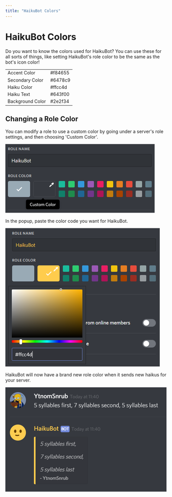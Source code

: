 ```yaml
---
title: "HaikuBot Colors"
---
```


# HaikuBot Colors

Do you want to know the colors used for HaikuBot? You can use these for all sorts of things, like setting HaikuBot's role color to be the same as the bot's icon color!

<table class="color-block-table color-value-table">
    <tbody>
        <tr>
            <td class="color-block color-primary">Accent Color</td>
            <td class="color-block-value">#f84655</td>
        </tr>
        <tr>
            <td class="color-block color-secondary">Secondary Color</td>
            <td class="color-block-value">#6478c9</td>
        </tr>
        <tr>
            <td class="color-block color-haiku">Haiku Color</td>
            <td class="color-block-value">#ffcc4d</td>
        </tr>
        <tr>
            <td class="color-block color-haiku-text">Haiku Text</td>
            <td class="color-block-value">#643f00</td>
        </tr>
        <tr>
            <td class="color-block color-alt">Background Color</td>
            <td class="color-block-value">#2e2f34</td>
        </tr>
    </tbody>
</table>

## Changing a Role Color

You can modify a role to use a custom color by going under a server's role settings, and then choosing 'Custom Color'.

![Channel Role Settings](/haikubot/img/role_color.png)

In the popup, paste the color code you want for HaikuBot.

![Channel Role Settings](/haikubot/img/role_color_popup.png)

HaikuBot will now have a brand new role color when it sends new haikus for your server.

![Channel Role Settings](/haikubot/img/role_color_example.png)
